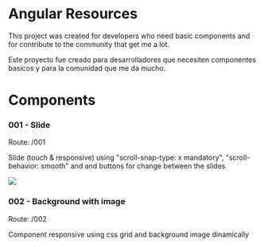 # Angular Resources

This project was created for developers who need basic components and for contribute to the community that get me a lot.

Este proyecto fue creado  para desarrolladores que necesiten componentes basicos y para la comunidad que me da mucho.

# Components

### 001 - Slide

Route: /001

Slide (touch & responsive) using "scroll-snap-type: x mandatory", "scroll-behavior: smooth" and and buttons for change between the slides

![](assets/images/001.png)

### 002 - Background with image

Route: /002

Component responsive using css grid and background image dinamically 